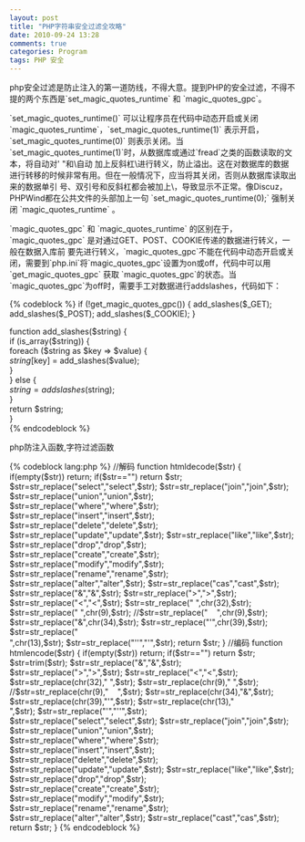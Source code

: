 ```yaml
---
layout: post
title: "PHP字符串安全过滤全攻略"
date: 2010-09-24 13:28
comments: true
categories: Program
tags: PHP 安全
---
```

<p>php安全过滤是防止注入的第一道防线，不得大意。提到PHP的安全过滤，不得不提的两个东西是`set_magic_quotes_runtime` 和 `magic_quotes_gpc`。</p>

<p>`set_magic_quotes_runtime()` 可以让程序员在代码中动态开启或关闭 `magic_quotes_runtime`，`set_magic_quotes_runtime(1)` 表示开启，
`set_magic_quotes_runtime(0)` 则表示关闭。当`set_magic_quotes_runtime(1)`时，从数据库或通过`fread`之类的函数读取的文本，将自动对' "和\自动
加上反斜杠\进行转义，防止溢出。这在对数据库的数据进行转移的时候非常有用。但在一般情况下，应当将其关闭，否则从数据库读取出来的数据单引
号、双引号和反斜杠都会被加上\，导致显示不正常。像Discuz，PHPWind都在公共文件的头部加上一句 `set_magic_quotes_runtime(0);` 强制关闭 
`magic_quotes_runtime` 。</p>

<p>`magic_quotes_gpc` 和 `magic_quotes_runtime` 的区别在于，`magic_quotes_gpc` 是对通过GET、POST、COOKIE传递的数据进行转义，一般在数据入库前
要先进行转义，`magic_quotes_gpc`不能在代码中动态开启或关 闭，需要到`php.ini`将`magic_quotes_gpc`设置为on或off，代码中可以用`get_magic_quotes_gpc`
获取 `magic_quotes_gpc`的状态。当`magic_quotes_gpc`为off时，需要手工对数据进行addslashes，代码如下：</p>
<!--more-->
{% codeblock %}
if (!get_magic_quotes_gpc()) {    
     add_slashes($_GET);
     add_slashes($_POST);
     add_slashes($_COOKIE);
}    
   
function add_slashes($string) {    
     if (is_array($string)) {    
         foreach ($string as $key => $value) {    
             $string[$key] = add_slashes($value);    
         }    
     } else {    
         $string = addslashes($string);    
     }    
     return $string;    
}  
{% endcodeblock %}

<p>php防注入函数,字符过滤函数</p>
{% codeblock lang:php %}
//解码
function htmldecode($str)
{
	if(empty($str)) return;
	if($str=="") return $str;
	$str=str_replace("sel&#101;ct","select",$str);
	$str=str_replace("jo&#105;n","join",$str);
	$str=str_replace("un&#105;on","union",$str);
	$str=str_replace("wh&#101;re","where",$str);
	$str=str_replace("ins&#101;rt","insert",$str);
	$str=str_replace("del&#101;te","delete",$str);
	$str=str_replace("up&#100;ate","update",$str);
	$str=str_replace("lik&#101;","like",$str);
	$str=str_replace("dro&#112;","drop",$str);
	$str=str_replace("cr&#101;ate","create",$str);
	$str=str_replace("mod&#105;fy","modify",$str);
	$str=str_replace("ren&#097;me","rename",$str);
	$str=str_replace("alt&#101;r","alter",$str);
	$str=str_replace("ca&#115;","cast",$str);
	$str=str_replace("&amp;","&",$str);
	$str=str_replace("&gt;",">",$str);
	$str=str_replace("&lt;","<",$str);
	$str=str_replace("&nbsp;",chr(32),$str);
	$str=str_replace("&nbsp;",chr(9),$str);
	//$str=str_replace("&#160;&#160;&#160;&#160;",chr(9),$str);
	$str=str_replace("&",chr(34),$str);
	$str=str_replace("&#39;",chr(39),$str);
	$str=str_replace("<br />",chr(13),$str);
	$str=str_replace("''","'",$str);
	return $str;
}
//编码
function htmlencode($str)
{
	if(empty($str)) return;
	if($str=="") return $str;
	$str=trim($str);
	$str=str_replace("&","&amp;",$str);
	$str=str_replace(">","&gt;",$str);
	$str=str_replace("<","&lt;",$str);
	$str=str_replace(chr(32),"&nbsp;",$str);
	$str=str_replace(chr(9),"&nbsp;",$str);
	//$str=str_replace(chr(9),"&#160;&#160;&#160;&#160;",$str);
	$str=str_replace(chr(34),"&",$str);
	$str=str_replace(chr(39),"&#39;",$str);
	$str=str_replace(chr(13),"<br />",$str);
	$str=str_replace("'","''",$str);
	$str=str_replace("select","sel&#101;ct",$str);
	$str=str_replace("join","jo&#105;n",$str);
	$str=str_replace("union","un&#105;on",$str);
	$str=str_replace("where","wh&#101;re",$str);
	$str=str_replace("insert","ins&#101;rt",$str);
	$str=str_replace("delete","del&#101;te",$str);
	$str=str_replace("update","up&#100;ate",$str);
	$str=str_replace("like","lik&#101;",$str);
	$str=str_replace("drop","dro&#112;",$str);
	$str=str_replace("create","cr&#101;ate",$str);
	$str=str_replace("modify","mod&#105;fy",$str);
	$str=str_replace("rename","ren&#097;me",$str);
	$str=str_replace("alter","alt&#101;r",$str);
	$str=str_replace("cast","ca&#115;",$str);
	return $str;
} 
{% endcodeblock %}